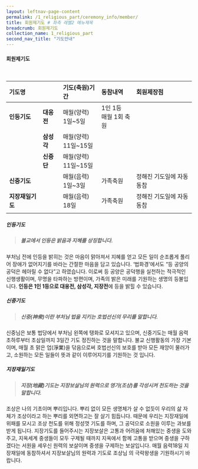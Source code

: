 ```yaml
---
layout: leftnav-page-content
permalink: /1_religious_part/ceremony_info/member/
title: 회원제기도 # 좌측 레벨2 메뉴제목
breadcrumb: 회원제기도
collection_name: 1_religious_part
second_nav_title: "기도안내" 
---
```


#### **회원제기도**

<br>

|기도명|   |기도(축원)기간 |동참내역|회원제장점|
|:-|:-|:-|:-|:-|
|**인등기도** |**대웅전** |매월(양력)<br>1일~5일|1인 1등 <br>매월 1회 축원||
|           |**삼성각** |매월(양력)<br>11일~15일|      |  |
|           |**신중단** |매월(양력)<br>11일~15일|  |   |
|**신중기도**||매월(음력)<br>1일~3일|가족축원|정해진 기도일에 자동동참|
|**지장재일기도**||매월(음력)<br>18일|가족축원|정해진 기도일에 자동동참|
|   |   |   |   |   |


##### **인등기도**

> <h5> 불교에서 인등은 밝음과 지혜를 상징합니다.</h5>

부처님 전에 인등을 밝히는 것은 마음이 맑아져서 지혜를 얻고 모든 일이 순조롭게 풀리어 장애가 없어지기를 바라는 간절한 마음을 담고 있습니다. ‘법화경’에서도 “등 공양의 공덕은 헤아릴 수 없다”고 하였습니다. 이로써 등 공양은 공덕행을 실천하는 적극적인 신행생활이며, 무명을 타파하는 방편이며, 가족의 밝은 미래를 기원하는 생명의 등불입니다. **인등은 1인 1등으로 대웅전, 삼성각, 지장전**에 등을 밝힐 수 있습니다.

##### **신중기도**

> <h5> 신중(神衆)이란 부처님 법을 지키는 호법선신의 무리를 말합니다.</h5>

신중님은 보통 법당에서 부처님 왼쪽에 탱화로 모셔지고 있으며, 신중기도는 매월 음력 초하루부터 초삼일까지 3일간 기도 정진하는 것을 말합니다. 불교 신행활동의 가장 기본이며, 매월 초 맑은 업(淨業)을 닦음으로써 호법선신의 보호를 받아 모든 재앙이 물러가고, 소원하는 모든 일들이 뜻과 같이 이루어지기를 기원하는 것 입니다.

##### **지장재일기도**
> <h5> 지장(地藏)기도는 지장보살님의 원력으로 영가(조상)를 각성시켜 천도하는 것을 말합니다. </h5>

조상은 나의 기초이며 뿌리입니다. 뿌리 없이 모든 생명체가 살 수 없듯이 우리의 삶 자체가 조상이라고 하는 뿌리를 외면하고는 잘 살기 힘듭니다. 때문에 우리는 지장재일에 위패를 모시고 조상 천도를 위해 정성껏 기도를 하며, 그 공덕으로 소원을 이루는 과보를 받게 됩니다. 지장기도를 들어주시는 지장보살은 고통과 어려움에 처해있는 중생을 도와주고, 지옥세계 중생들이 모두 구제될 때까지 지옥에서 함께 고통을 받으며 중생을 구하겠다는 서원을 세우신 원력의 보살이며 중생을 구제하는 보살입니다. 매월 음력18일 지장재일에 동참하셔서 지장보살님의 원력과 기도로 조상님 의 극락왕생을 기원하시기 바랍니다.

